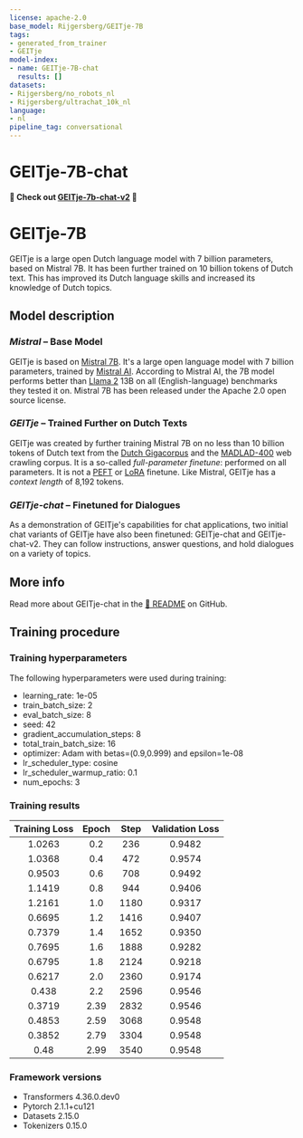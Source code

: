 ```yaml
---
license: apache-2.0
base_model: Rijgersberg/GEITje-7B
tags:
- generated_from_trainer
- GEITje
model-index:
- name: GEITje-7B-chat
  results: []
datasets:
- Rijgersberg/no_robots_nl
- Rijgersberg/ultrachat_10k_nl
language:
- nl
pipeline_tag: conversational
---
```


# GEITje-7B-chat

**🐐 Check out [GEITje-7b-chat-v2](https://huggingface.co/Rijgersberg/GEITje-7B-chat-v2) 🐐**

# GEITje-7B

GEITje is a large open Dutch language model with 7 billion parameters, based on Mistral 7B.
It has been further trained on 10 billion tokens of Dutch text.
This has improved its Dutch language skills and increased its knowledge of Dutch topics.


## Model description

### _Mistral_ – Base Model
GEITje is based on [Mistral 7B](https://mistral.ai/news/announcing-mistral-7b/).
It's a large open language model with 7 billion parameters,
trained by [Mistral AI](https://mistral.ai).
According to Mistral AI, the 7B model performs better than [Llama 2](https://ai.meta.com/llama/) 13B on all (English-language) benchmarks they tested it on.
Mistral 7B has been released under the Apache 2.0 open source license.


### _GEITje_ – Trained Further on Dutch Texts
GEITje was created by further training Mistral 7B on no less than 10 billion tokens of Dutch text from the [Dutch Gigacorpus](http://gigacorpus.nl) and the [MADLAD-400](https://huggingface.co/datasets/allenai/MADLAD-400) web crawling corpus.
It is a so-called _full-parameter finetune_: 
performed on all parameters.
It is not a [PEFT](https://huggingface.co/blog/peft) or [LoRA](https://huggingface.co/docs/peft/conceptual_guides/lora) finetune.
Like Mistral, GEITje has a _context length_ of 8,192 tokens.

### _GEITje-chat_ – Finetuned for Dialogues
As a demonstration of GEITje's capabilities for chat applications, two initial chat variants of GEITje have also been finetuned: GEITje-chat and GEITje-chat-v2.
They can follow instructions, answer questions, and hold dialogues on a variety of topics.


## More info
Read more about GEITje-chat in the [📄 README](https://github.com/Rijgersberg/GEITje/blob/main/README-en.md) on GitHub.


## Training procedure

### Training hyperparameters

The following hyperparameters were used during training:
- learning_rate: 1e-05
- train_batch_size: 2
- eval_batch_size: 8
- seed: 42
- gradient_accumulation_steps: 8
- total_train_batch_size: 16
- optimizer: Adam with betas=(0.9,0.999) and epsilon=1e-08
- lr_scheduler_type: cosine
- lr_scheduler_warmup_ratio: 0.1
- num_epochs: 3

### Training results

| Training Loss | Epoch | Step | Validation Loss |
|:-------------:|:-----:|:----:|:---------------:|
| 1.0263        | 0.2   | 236  | 0.9482          |
| 1.0368        | 0.4   | 472  | 0.9574          |
| 0.9503        | 0.6   | 708  | 0.9492          |
| 1.1419        | 0.8   | 944  | 0.9406          |
| 1.2161        | 1.0   | 1180 | 0.9317          |
| 0.6695        | 1.2   | 1416 | 0.9407          |
| 0.7379        | 1.4   | 1652 | 0.9350          |
| 0.7695        | 1.6   | 1888 | 0.9282          |
| 0.6795        | 1.8   | 2124 | 0.9218          |
| 0.6217        | 2.0   | 2360 | 0.9174          |
| 0.438         | 2.2   | 2596 | 0.9546          |
| 0.3719        | 2.39  | 2832 | 0.9546          |
| 0.4853        | 2.59  | 3068 | 0.9548          |
| 0.3852        | 2.79  | 3304 | 0.9548          |
| 0.48          | 2.99  | 3540 | 0.9548          |


### Framework versions

- Transformers 4.36.0.dev0
- Pytorch 2.1.1+cu121
- Datasets 2.15.0
- Tokenizers 0.15.0